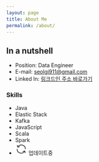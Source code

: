 ```yaml
---
layout: page
title: About Me
permalink: /about/
---
```


## In a nutshell
* Position: Data Engineer
* E-mail: seolgi911@gmail.com
* Linked In: [링크드인 주소 바로가기](https://www.linkedin.com/in/%EC%8A%AC%EA%B8%B0-%EA%B0%95-991769187/)

### Skills
* Java
* Elastic Stack
* Kafka
* JavaScript
* Scala
* Spark
* ![update_icon](/public/img/update_icon.png) 업데이트중
